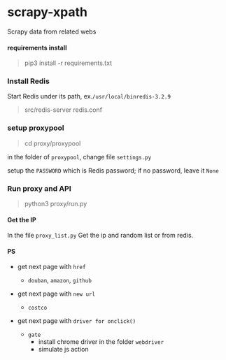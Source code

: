 # scrapy-xpath
Scrapy data from related webs


#### requirements install

> pip3 install -r requirements.txt


### Install Redis

Start Redis under its path, ex.`/usr/local/binredis-3.2.9`

> src/redis-server redis.conf

### setup proxypool

> cd proxy/proxypool

in the folder of `proxypool`, change file `settings.py` 

setup the `PASSWORD` which is Redis password; if no password, leave it `None`


### Run proxy and API

> python3 proxy/run.py

#### Get the IP
In the file `proxy_list.py`
Get the ip and random list or from redis.

#### PS
- get next page with `href`
    - `douban`, `amazon`, `github`

- get next page with `new url`
    - `costco`

- get next page with `driver for onclick()`
    - `gate`
        - install chrome driver in the folder `webdriver`
        - simulate js action